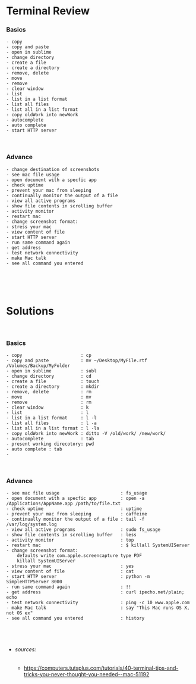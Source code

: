
# Terminal Review


### Basics

    - copy
    - copy and paste
    - open in sublime
    - change directory
    - create a file
    - create a directory
    - remove, delete
    - move
    - remove
    - clear window
    - list
    - list in a list format
    - list all files
    - list all in a list format
    - copy oldWork into newWork
    - autocomplete
    - auto complete
    - start HTTP server    

<br>

### Advance

    - change destination of screenshots
    - see mac file usage
    - open document with a specfic app
    - check uptime
    - prevent your mac from sleeping
    - continually monitor the output of a file
    - view all active programs
    - show file contents in scrolling buffer
    - activity monitor
    - restart mac
    - change screenshot format:
    - stress your mac
    - view content of file 
    - start HTTP server                        
    - run same command again                    
    - get address                            
    - test network connectivity               
    - make Mac talk                     
    - see all command you entered     

<br>
<br>
<br>

 # Solutions
 <br>

### Basics

    - copy                      : cp        
    - copy and paste            : mv ~/Desktop/MyFile.rtf /Volumes/Backup/MyFolder                  
    - open in sublime           : subl                  
    - change directory          : cd                   
    - create a file             : touch                
    - create a directory        : mkdir                     
    - remove, delete            : rm                 
    - move                      : mv       
    - remove                    : rm         
    - clear window              : k               
    - list                      : l       
    - list in a list format     : l -l                        
    - list all files            : l -a                 
    - list all in a list format : l -la                            
    - copy oldWork into newWork : ditto -V /old/work/ /new/work/                            
    - autocomplete              : tab                
    - present working direcotory: pwd
    - auto complete : tab
    -

<br>

### Advance

    - see mac file usage                       : fs_usage      
    - open document with a specfic app         : open -a /Applications/AppName.app /path/to/file.txt                        
    - check uptime                             : uptime    
    - prevent your mac from sleeping           : caffeine                      
    - continually monitor the output of a file : tail -f /var/log/system.log                                 
    - view all active programs                 : sudo fs_usage             
    - show file contents in scrolling buffer   : less                               
    - activity monitor                         : top
    - restart mac                              : $ killall SystemUIServer
    - change screenshot format:
        defaults write com.apple.screencapture type PDF
        killall SystemUIServer
    - stress your mac                          : yes
    - view content of file                     : cat
    - start HTTP server                        : python -m SimpleHTTPServer 8000
    - run same command again                   : !!
    - get address                              : curl ipecho.net/plain; echo
    - test network connectivity                : ping -c 10 www.apple.com
    - make Mac talk                            : say "This Mac runs OS X, not OS ex"
    - see all command you entered              : history

 
<br>
<br>

* ###### sources:
  - https://computers.tutsplus.com/tutorials/40-terminal-tips-and-tricks-you-never-thought-you-needed--mac-51192





